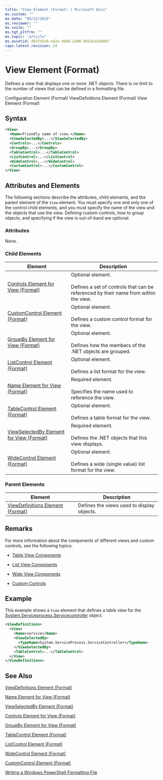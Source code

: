 ```yaml
---
title: "View Element (Format) | Microsoft Docs"
ms.custom: ""
ms.date: "09/13/2016"
ms.reviewer: ""
ms.suite: ""
ms.tgt_pltfrm: ""
ms.topic: "article"
ms.assetid: d837d5d4-ed2e-4d84-a306-0b5d2ad2d0bf
caps.latest.revision: 24
---
```

# View Element (Format)

Defines a view that displays one or more .NET objects. There is no limit to the number of views that can be defined in a formatting file.

Configuration Element (Format)
ViewDefinitions Element (Format)
View Element (Format)

## Syntax

```xml
<View>
  <Name>Friendly name of view.</Name>
  <ViewSelectedBy>...</ViewSelectedBy>
  <Controls>...</Controls>
  <GroupBy>...</GroupBy>
  <TableControl>...</TableControl>
  <ListControl>...</ListControl>
  <WideControl>...</WideControl>
  <CustomControl>...</CustomControl>
</View>
```

## Attributes and Elements

The following sections describe the attributes, child elements, and the parent element of the `View` element. You must specify one and only one of the control child elements, and you must specify the name of the view and the objects that use the view. Defining custom controls, how to group objects, and specifying if the view is out-of-band are optional.

### Attributes

None.

### Child Elements

|Element|Description|
|-------------|-----------------|
|[Controls Element for View (Format)](./controls-element-for-view-format.md)|Optional element.<br /><br /> Defines a set of controls that can be referenced by their name from within the view.|
|[CustomControl Element (Format)](./customcontrol-element-for-groupby-format.md)|Optional element.<br /><br /> Defines a custom control format for the view.|
|[GroupBy Element for View (Format)](./groupby-element-for-view-format.md)|Optional element.<br /><br /> Defines how the members of the .NET objects are grouped.|
|[ListControl Element (Format)](./listcontrol-element-format.md)|Optional element.<br /><br /> Defines a list format for the view.|
|[Name Element for View (Format)](./name-element-for-view-format.md)|Required element.<br /><br /> Specifies the name used to reference the view.|
|[TableControl Element (Format)](./tablecontrol-element-format.md)|Optional element.<br /><br /> Defines a table format for the view.|
|[ViewSelectedBy Element for View (Format)](./viewselectedby-element-format.md)|Required element.<br /><br /> Defines the .NET objects that this view displays.|
|[WideControl Element (Format)](./widecontrol-element-format.md)|Optional element.<br /><br /> Defines a wide (single value) list format for the view.|

### Parent Elements

|Element|Description|
|-------------|-----------------|
|[ViewDefinitions Element (Format)](./viewdefinitions-element-format.md)|Defines the views used to display objects.|

## Remarks

For more information about the components of different views and custom controls, see the following topics:

- [Table View Components](./creating-a-table-view.md)

- [List View Components](./creating-a-list-view.md)

- [Wide View Components](./creating-a-wide-view.md)

- [Custom Controls](./creating-custom-controls.md)

## Example

This example shows a `View` element that defines a table view for the [System.Serviceprocess.Servicecontroller](/dotnet/api/System.ServiceProcess.ServiceController) object.

```xml
<ViewDefinitions>
  <View>
    <Name>service</Name>
    <ViewSelectedBy>
      <TypeName>System.ServiceProcess.ServiceController</TypeName>
    </ViewSelectedBy>
    <TableControl>...</TableControl>
  </View>
</ViewDefinitions>

```

## See Also

[ViewDefinitions Element (Format)](./viewdefinitions-element-format.md)

[Name Element for View (Format)](./name-element-for-view-format.md)

[ViewSelectedBy Element (Format)](./viewselectedby-element-format.md)

[Controls Element for View (Format)](./controls-element-for-view-format.md)

[GroupBy Element for View (Format)](./groupby-element-for-view-format.md)

[TableControl Element (Format)](./tablecontrol-element-format.md)

[ListControl Element (Format)](./listcontrol-element-format.md)

[WideControl Element (Format)](./widecontrol-element-format.md)

[CustomControl Element (Format)](./customcontrol-element-for-groupby-format.md)

[Writing a Windows PowerShell Formatting File](./writing-a-windows-powershell-formatting-file.md)
